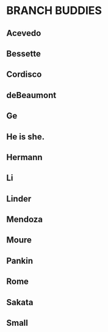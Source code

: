 # BRANCH BUDDIES

## Acevedo

## Bessette

## Cordisco

## deBeaumont

## Ge

## He is she.

## Hermann

## Li

## Linder

## Mendoza

## Moure

## Pankin

## Rome

## Sakata

## Small
